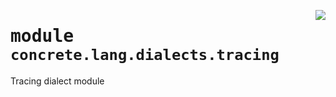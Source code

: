 <!-- markdownlint-disable -->

<a href="../../tempdirectoryforapidocs/.venvtrash/lib/python3.10/site-packages/concrete/lang/dialects/tracing.py#L0"><img align="right" style="float:right;" src="https://img.shields.io/badge/-source-cccccc?style=flat-square"></a>

# <kbd>module</kbd> `concrete.lang.dialects.tracing`
Tracing dialect module 



